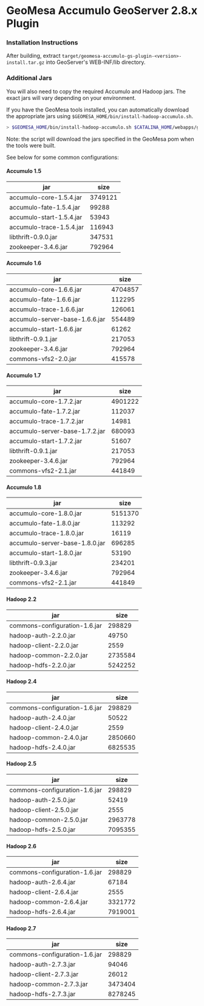 # GeoMesa Accumulo GeoServer 2.8.x Plugin

### Installation Instructions

After building, extract `target/geomesa-accumulo-gs-plugin-<version>-install.tar.gz` into GeoServer's
WEB-INF/lib directory.

### Additional Jars

You will also need to copy the required Accumulo and Hadoop jars. The exact jars will vary
depending on your environment.

If you have the GeoMesa tools installed, you can automatically download the appropriate jars using
`$GEOMESA_HOME/bin/install-hadoop-accumulo.sh`.

```bash
> $GEOMESA_HOME/bin/install-hadoop-accumulo.sh $CATALINA_HOME/webapps/geoserver/WEB-INF/lib/
```
Note: the script will download the jars specified in the GeoMesa pom when the tools were built.

See below for some common configurations:

#### Accumulo 1.5

| jar | size |
| --- | ---- |
| accumulo-core-1.5.4.jar | 3749121 |
| accumulo-fate-1.5.4.jar | 99288 |
| accumulo-start-1.5.4.jar | 53943 |
| accumulo-trace-1.5.4.jar | 116943 |
| libthrift-0.9.0.jar | 347531 |
| zookeeper-3.4.6.jar | 792964 |

#### Accumulo 1.6

| jar | size |
| --- | ---- |
| accumulo-core-1.6.6.jar | 4704857 |
| accumulo-fate-1.6.6.jar | 112295 |
| accumulo-trace-1.6.6.jar | 126061 |
| accumulo-server-base-1.6.6.jar | 554489 |
| accumulo-start-1.6.6.jar | 61262 |
| libthrift-0.9.1.jar | 217053 |
| zookeeper-3.4.6.jar | 792964 |
| commons-vfs2-2.0.jar | 415578 |

#### Accumulo 1.7

| jar | size |
| --- | ---- |
| accumulo-core-1.7.2.jar | 4901222 |
| accumulo-fate-1.7.2.jar | 112037 |
| accumulo-trace-1.7.2.jar | 14981 |
| accumulo-server-base-1.7.2.jar | 680093 |
| accumulo-start-1.7.2.jar | 51607 |
| libthrift-0.9.1.jar | 217053 |
| zookeeper-3.4.6.jar | 792964 |
| commons-vfs2-2.1.jar | 441849 |

#### Accumulo 1.8

| jar | size |
| --- | ---- |
| accumulo-core-1.8.0.jar | 5151370 |
| accumulo-fate-1.8.0.jar | 113292 |
| accumulo-trace-1.8.0.jar | 16119 |
| accumulo-server-base-1.8.0.jar | 696285 |
| accumulo-start-1.8.0.jar | 53190 |
| libthrift-0.9.3.jar | 234201 |
| zookeeper-3.4.6.jar | 792964 |
| commons-vfs2-2.1.jar | 441849 |

#### Hadoop 2.2

| jar | size |
| --- | ---- |
| commons-configuration-1.6.jar | 298829 |
| hadoop-auth-2.2.0.jar | 49750 |
| hadoop-client-2.2.0.jar | 2559 |
| hadoop-common-2.2.0.jar | 2735584 |
| hadoop-hdfs-2.2.0.jar | 5242252 |

#### Hadoop 2.4

| jar | size |
| --- | ---- |
| commons-configuration-1.6.jar | 298829 |
| hadoop-auth-2.4.0.jar | 50522 |
| hadoop-client-2.4.0.jar | 2559 |
| hadoop-common-2.4.0.jar | 2850660 |
| hadoop-hdfs-2.4.0.jar | 6825535 |

#### Hadoop 2.5

| jar | size |
| --- | ---- |
| commons-configuration-1.6.jar | 298829 |
| hadoop-auth-2.5.0.jar | 52419 |
| hadoop-client-2.5.0.jar | 2555 |
| hadoop-common-2.5.0.jar | 2963778 |
| hadoop-hdfs-2.5.0.jar | 7095355 |

#### Hadoop 2.6

| jar | size |
| --- | ---- |
| commons-configuration-1.6.jar | 298829 |
| hadoop-auth-2.6.4.jar | 67184 |
| hadoop-client-2.6.4.jar | 2555 |
| hadoop-common-2.6.4.jar | 3321772 |
| hadoop-hdfs-2.6.4.jar | 7919001 |

#### Hadoop 2.7

| jar | size |
| --- | ---- |
| commons-configuration-1.6.jar | 298829 |
| hadoop-auth-2.7.3.jar | 94046 |
| hadoop-client-2.7.3.jar | 26012 |
| hadoop-common-2.7.3.jar | 3473404 |
| hadoop-hdfs-2.7.3.jar | 8278245 |
